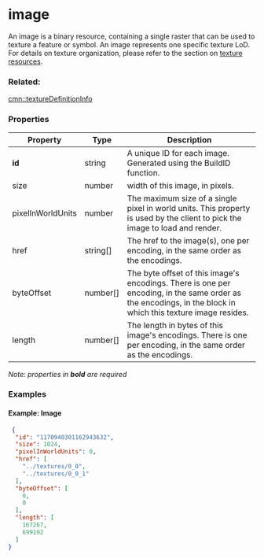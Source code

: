 # image

An image is a binary resource, containing a single raster that can be used to texture a feature or symbol. An image represents one specific texture LoD. For details on texture organization, please refer to the section on [texture resources](texture.cmn.md).

### Related:

[cmn::textureDefinitionInfo](textureDefinitionInfo.cmn.md)
### Properties

| Property | Type | Description |
| --- | --- | --- |
| **id** | string | A unique ID for each image. Generated using the BuildID function. |
| size | number | width of this image, in pixels. |
| pixelInWorldUnits | number | The maximum size of a single pixel in world units. This property is used by the client to pick the image to load and render. |
| href | string[] | The href to the image(s), one per encoding, in the same order as the encodings. |
| byteOffset | number[] | The byte offset of this image's encodings. There is one per encoding, in the same order as the encodings, in the block in which this texture image resides. |
| length | number[] | The length in bytes of this image's encodings. There is one per encoding, in the same order as the encodings. |

*Note: properties in **bold** are required*

### Examples 

#### Example: Image 

```json
 {
  "id": "1170940301162943632",
  "size": 1024,
  "pixelInWorldUnits": 0,
  "href": [
    "../textures/0_0",
    "../textures/0_0_1"
  ],
  "byteOffset": [
    0,
    0
  ],
  "length": [
    167267,
    699192
  ]
} 
```

